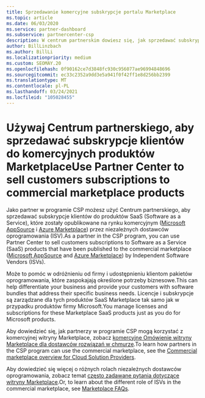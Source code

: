 ```yaml
---
title: Sprzedawanie komercyjne subskrypcje portalu Marketplace
ms.topic: article
ms.date: 06/03/2020
ms.service: partner-dashboard
ms.subservice: partnercenter-csp
description: W centrum partnerskim dowiesz się, jak sprzedawać subskrypcje klientów, aby SaaS produkty opublikowane na komercyjnej witrynie Marketplace przez niezależnych dostawców oprogramowania (ISV).
author: BillLinzbach
ms.author: BillLi
ms.localizationpriority: medium
ms.custom: SEOMAY.20
ms.openlocfilehash: 0f90162ce7d3848fc930c956077ae96994848696
ms.sourcegitcommit: ec33c2352a9dd3e5a941f0f42ff1e8d256bb2399
ms.translationtype: MT
ms.contentlocale: pl-PL
ms.lasthandoff: 03/24/2021
ms.locfileid: "105028455"
---
```

# <a name="use-partner-center-to-sell-customers-subscriptions-to-commercial-marketplace-products"></a><span data-ttu-id="337ca-103">Używaj Centrum partnerskiego, aby sprzedawać subskrypcje klientów do komercyjnych produktów Marketplace</span><span class="sxs-lookup"><span data-stu-id="337ca-103">Use Partner Center to sell customers subscriptions to commercial marketplace products</span></span>

<span data-ttu-id="337ca-104">Jako partner w programie CSP możesz użyć Centrum partnerskiego, aby sprzedawać subskrypcje klientów do produktów SaaS (Software as a Service), które zostały opublikowane na rynku komercyjnym ([Microsoft AppSource](https://appsource.microsoft.com/) i [Azure Marketplace](https://azuremarketplace.microsoft.com/)) przez niezależnych dostawców oprogramowania (ISV).</span><span class="sxs-lookup"><span data-stu-id="337ca-104">As a partner in the CSP program, you can use Partner Center to sell customers subscriptions to Software as a Service (SaaS) products that have been published to the commercial marketplace ([Microsoft AppSource](https://appsource.microsoft.com/) and [Azure Marketplace](https://azuremarketplace.microsoft.com/)) by Independent Software Vendors (ISVs).</span></span>

<span data-ttu-id="337ca-105">Może to pomóc w odróżnieniu od firmy i udostępnieniu klientom pakietów oprogramowania, które zaspokajają określone potrzeby biznesowe.</span><span class="sxs-lookup"><span data-stu-id="337ca-105">This can help differentiate your business and provide your customers with software bundles that address their specific business needs.</span></span> <span data-ttu-id="337ca-106">Licencje i subskrypcje są zarządzane dla tych produktów SaaS Marketplace tak samo jak w przypadku produktów firmy Microsoft.</span><span class="sxs-lookup"><span data-stu-id="337ca-106">You manage licenses and subscriptions for these Marketplace SaaS products just as you do for Microsoft products.</span></span>

<span data-ttu-id="337ca-107">Aby dowiedzieć się, jak partnerzy w programie CSP mogą korzystać z komercyjnej witryny Marketplace, zobacz [komercyjne Omówienie witryny Marketplace dla dostawców rozwiązań w chmurze](csp-commercial-marketplace-overview.md).</span><span class="sxs-lookup"><span data-stu-id="337ca-107">To learn how partners in the CSP program can use the commercial marketplace, see the [Commercial marketplace overview for Cloud Solution Providers](csp-commercial-marketplace-overview.md).</span></span>

<span data-ttu-id="337ca-108">Aby dowiedzieć się więcej o różnych rolach niezależnych dostawców oprogramowania, zobacz temat [często zadawane pytania dotyczące witryny Marketplace](/azure/marketplace/marketplace-faq-publisher-guide).</span><span class="sxs-lookup"><span data-stu-id="337ca-108">Or, to learn about the different role of ISVs in the commercial marketplace, see [Marketplace FAQs](/azure/marketplace/marketplace-faq-publisher-guide).</span></span>